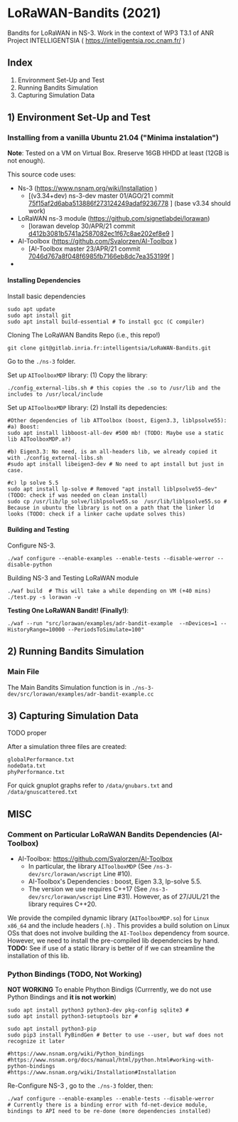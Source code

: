 # LoRaWAN-Bandits (2021)

Bandits for LoRaWAN in  NS-3. Work in the context of WP3 T3.1 of ANR Project INTELLIGENTSIA ( https://intelligentsia.roc.cnam.fr/ )


## Index

 1. Environment Set-Up and Test
 2. Running Bandits Simulation
 2. Capturing Simulation Data


## 1) Environment Set-Up and Test


###  Installing from a vanilla Ubuntu 21.04 ("Minima instalation")

**Note**: Tested on a VM on Virtual Box. Rreserve 16GB HHDD at least (12GB is not enough).

This source code uses:
 * Ns-3 (https://www.nsnam.org/wiki/Installation )
      *  [(v3.34+dev) ns-3-dev master 01/AGO/21 commit [75f15af2d6aba513886f273124249adaf9236778](https://gitlab.com/nsnam/ns-3-dev/-/commit/75f15af2d6aba513886f273124249adaf9236778)    ] (base v3.34 should work)
 * LoRaWAN ns-3 module (https://github.com/signetlabdei/lorawan)
    * [lorawan develop 30/APR/21 commit  [d412b3081b5741a2587082ec1f67c8ae202ef8e9](https://github.com/signetlabdei/lorawan/commit/d412b3081b5741a2587082ec1f67c8ae202ef8e9) ]
 * AI-Toolbox (https://github.com/Svalorzen/AI-Toolbox ) 
   *  [AI-Toolbox master  23/APR/21 commit [7046d767a8f048f6985fb7166eb8dc7ea353199f](https://github.com/Svalorzen/AI-Toolbox/commit/7046d767a8f048f6985fb7166eb8dc7ea353199f) ]
 *

####  Installing Dependencies
Install basic dependencies 
```
sudo apt update
sudo apt install git
sudo apt install build-essential # To install gcc (C compiler)
```

Cloning The LoRaWAN Bandits Repo (i.e., this repo!)
```
git clone git@gitlab.inria.fr:intelligentsia/LoRaWAN-Bandits.git
```

Go to the  `./ns-3` folder. 

Set up  `AIToolboxMDP` library: (1) Copy the library:
```
./config_external-libs.sh # this copies the .so to /usr/lib and the includes to /usr/local/include
```

Set up  `AIToolboxMDP` library: (2) Install its depedencies:
```
#Other dependencies of lib ATToolbox (boost, Eigen3.3, liblpsolve55):
#a) Boost:
sudo apt install libboost-all-dev #500 mb! (TODO: Maybe use a static lib AIToolboxMDP.a?)

#b) Eigen3.3: No need, is an all-headers lib, we already copied it with ./config_external-libs.sh 
#sudo apt install libeigen3-dev # No need to apt install but just in case.

#c) lp solve 5.5
sudo apt install lp-solve # Removed "apt install liblpsolve55-dev" (TODO: check if was needed on clean install)
sudo cp /usr/lib/lp_solve/liblpsolve55.so  /usr/lib/liblpsolve55.so # Because in ubuntu the library is not on a path that the linker ld looks (TODO: check if a linker cache update solves this)
```


####  Building and Testing 

Configure NS-3. 
```
./waf configure --enable-examples --enable-tests --disable-werror --disable-python 
```

Building NS-3 and Testing LoRaWAN module
```
./waf build  # This will take a while depending on VM (+40 mins)
./test.py -s lorawan -v
```

**Testing One LoRaWAN Bandit! (Finally!)**:
```
./waf --run "src/lorawan/examples/adr-bandit-example  --nDevices=1 --HistoryRange=10000 --PeriodsToSimulate=100"
```



## 2) Running Bandits Simulation

###  Main File
The Main Bandits Simulation function is in `./ns-3-dev/src/lorawan/examples/adr-bandit-example.cc`


## 3) Capturing Simulation Data
TODO proper

After a simulation three files are created:
```
globalPerformance.txt
nodeData.txt
phyPerformance.txt
```

For quick gnuplot graphs refer to `/data/gnubars.txt` and `/data/gnuscattered.txt`

## MISC

###  Comment on Particular LoRaWAN Bandits Dependencies (AI-Toolbox)

* AI-Toolbox: https://github.com/Svalorzen/AI-Toolbox  
   + In particular, the library `AIToolboxMDP` (See `/ns-3-dev/src/lorawan/wscript` Line #10).
   + AI-Toolbox's Dependencies :  boost,  Eigen 3.3, lp-solve 5.5.
   + The version we use requires C++17 (See `/ns-3-dev/src/lorawan/wscript` Line #31). However, as of 27/JUL/21 the library requires C++20.

We provide the compiled dynamic library (`AIToolboxMDP.so`) for `Linux x86_64` and the include headers (`.h`) . This provides a build solution on Linux OSs that does not involve building the `AI-Toolbox` dependency from source. However, we need to install the pre-compiled lib dependencies by hand. **TODO:** See if use of a static library is better of if we can streamline the installation of this lib.


###  Python Bindings (TODO, Not Working)
**NOT WORKING**
To enable Phython Bindigs  (Currrently, we do not use Python Bindings and **it is not workin**)
```
sudo apt install python3 python3-dev pkg-config sqlite3 # 
sudo apt install python3-setuptools bzr # 

sudo apt install python3-pip
sudo pip3 install PyBindGen # Better to use --user, but waf does not recognize it later

#https://www.nsnam.org/wiki/Python_bindings
#https://www.nsnam.org/docs/manual/html/python.html#working-with-python-bindings 
#https://www.nsnam.org/wiki/Installation#Installation
```

Re-Configure NS-3 , go to the  `./ns-3` folder, then:
```
./waf configure --enable-examples --enable-tests --disable-werror 
# Currently there is a binding error with fd-net-device module, bindings to API need to be re-done (more dependencies installed)
```
